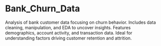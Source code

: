 # Bank_Churn_Data
Analysis of bank customer data focusing on churn behavior. Includes data cleaning, manipulation, and EDA to uncover insights. Features demographics, account activity, and transaction data. Ideal for understanding factors driving customer retention and attrition.
